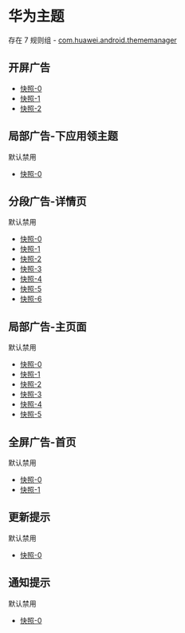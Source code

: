 # 华为主题

存在 7 规则组 - [com.huawei.android.thememanager](/src/apps/com.huawei.android.thememanager.ts)

## 开屏广告

- [快照-0](https://i.gkd.li/import/12657379)
- [快照-1](https://i.gkd.li/import/13069736)
- [快照-2](https://i.gkd.li/import/13762181)

## 局部广告-下应用领主题

默认禁用

- [快照-0](https://i.gkd.li/import/12647175)

## 分段广告-详情页

默认禁用

- [快照-0](https://i.gkd.li/import/12647248)
- [快照-1](https://i.gkd.li/import/12647292)
- [快照-2](https://i.gkd.li/import/12647367)
- [快照-3](https://i.gkd.li/import/12647268)
- [快照-4](https://i.gkd.li/import/12647311)
- [快照-5](https://i.gkd.li/import/12647346)
- [快照-6](https://i.gkd.li/import/12647326)

## 局部广告-主页面

默认禁用

- [快照-0](https://i.gkd.li/import/12647614)
- [快照-1](https://i.gkd.li/import/12647653)
- [快照-2](https://i.gkd.li/import/12647650)
- [快照-3](https://i.gkd.li/import/12657822)
- [快照-4](https://i.gkd.li/import/12647655)
- [快照-5](https://i.gkd.li/import/12647393)

## 全屏广告-首页

默认禁用

- [快照-0](https://i.gkd.li/import/12657939)
- [快照-1](https://i.gkd.li/import/12667815)

## 更新提示

默认禁用

- [快照-0](https://i.gkd.li/import/12727318)

## 通知提示

默认禁用

- [快照-0](https://i.gkd.li/import/12918192)
